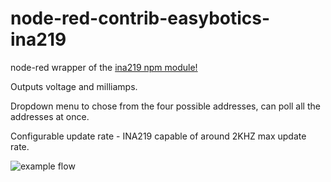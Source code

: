 # node-red-contrib-easybotics-ina219
node-red wrapper of the [ina219 npm module!](https://www.npmjs.com/package/ina219)

Outputs voltage and milliamps.

Dropdown menu to chose from the four possible addresses, can poll all the addresses at once. 

Configurable update rate - INA219 capable of around 2KHZ max update rate. 

![example flow](https://github.com/easybotics/node-red-contrib-easybotics-ina219/raw/master/example.png)



